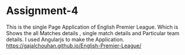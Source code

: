 # Assignment-4
This is the single Page Application of English Premier League.
Which is Shows the all Matches details , single match details and Particular team details.
I used Angularjs to make the Application.
https://gajalchouhan.github.io/English-Premier-League/
